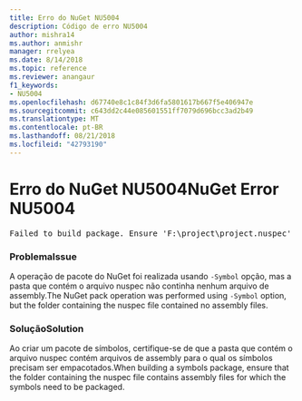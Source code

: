```yaml
---
title: Erro do NuGet NU5004
description: Código de erro NU5004
author: mishra14
ms.author: anmishr
manager: rrelyea
ms.date: 8/14/2018
ms.topic: reference
ms.reviewer: anangaur
f1_keywords:
- NU5004
ms.openlocfilehash: d67740e8c1c84f3d6fa5801617b667f5e406947e
ms.sourcegitcommit: c643dd2c44e085601551ff7079d696bcc3ad2b49
ms.translationtype: MT
ms.contentlocale: pt-BR
ms.lasthandoff: 08/21/2018
ms.locfileid: "42793190"
---
```

# <a name="nuget-error-nu5004"></a><span data-ttu-id="a5865-103">Erro do NuGet NU5004</span><span class="sxs-lookup"><span data-stu-id="a5865-103">NuGet Error NU5004</span></span>
<pre>Failed to build package. Ensure 'F:\project\project.nuspec' includes assembly files. For help on building symbols package, visit http://docs.nuget.org/.</pre>

### <a name="issue"></a><span data-ttu-id="a5865-104">Problema</span><span class="sxs-lookup"><span data-stu-id="a5865-104">Issue</span></span>

<span data-ttu-id="a5865-105">A operação de pacote do NuGet foi realizada usando `-Symbol` opção, mas a pasta que contém o arquivo nuspec não continha nenhum arquivo de assembly.</span><span class="sxs-lookup"><span data-stu-id="a5865-105">The NuGet pack operation was performed using `-Symbol` option, but the folder containing the nuspec file contained no assembly files.</span></span> 


### <a name="solution"></a><span data-ttu-id="a5865-106">Solução</span><span class="sxs-lookup"><span data-stu-id="a5865-106">Solution</span></span>

<span data-ttu-id="a5865-107">Ao criar um pacote de símbolos, certifique-se de que a pasta que contém o arquivo nuspec contém arquivos de assembly para o qual os símbolos precisam ser empacotados.</span><span class="sxs-lookup"><span data-stu-id="a5865-107">When building a symbols package, ensure that the folder containing the nuspec file contains assembly files for which the symbols need to be packaged.</span></span>


